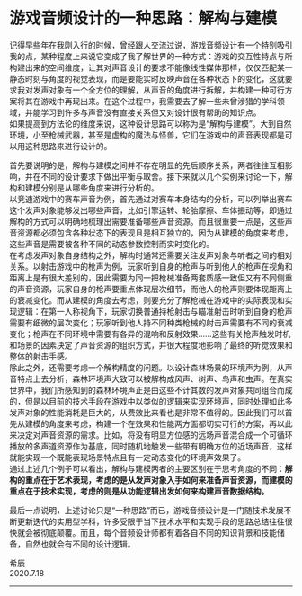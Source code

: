 # 游戏音频设计的一种思路：解构与建模

记得早些年在我刚入行的时候，曾经跟人交流过说，游戏音频设计有一个特别吸引我的点，某种程度上来说它变成了我了解世界的一种方式：游戏的交互性特点与所构建出来的空间维度，让其对声音设计的要求不能像线性媒体那样，仅仅匹配某一静态时刻与角度的视觉表现，而是要能实时反映声音在各种状态下的变化，这就要求我对发声对象有一个全方位的理解，从声音的角度进行拆解，并构建一种可行方案将其在游戏中再现出来。在这个过程中，我需要去了解一些未曾涉猎的学科领域，并能学习到许多与声音没有直接关系但又对设计很有帮助的知识点。\
如果提高到方法论的维度来说，这种设计思路可以称为是“解构与建模”。大到自然环境，小至枪械武器，甚至是虚构的魔法与怪兽，它们在游戏中的声音表现都是可以用这种思路来进行设计的。

首先要说明的是，解构与建模之间并不存在明显的先后顺序关系，两者往往互相影响，并在不同的设计要求下做出平衡与取舍。接下来就以几个实例来讨论一下，解构和建模分别是从哪些角度来进行分析的。\
以竞速游戏中的赛车声音为例，首先通过对赛车本身结构的分析，可以列举出赛车这个发声对象能够发出哪些声音，比如引擎运转、轮胎摩擦、车体振动等，即通过解构的方式可以明确地梳理出需要准备哪些声音资源。而且很重要一点是，这些声音资源都必须包含各种状态下的表现且是相互独立的，因为从建模的角度来考虑，这些声音是需要被各种不同的动态参数控制而实时变化的。\
在考虑发声对象自身结构之外，解构时通常还需要关注发声对象与听者之间的相对关系。以射击游戏中的枪声为例，玩家听到自身的枪声与听到他人的枪声在视角和距离上是有很大差别的，因此需要为同一把枪械准备两套质感一致但又有不同侧重的声音资源，玩家自身的枪声要重点体现层次细节，而他人的枪声则要体现距离上的衰减变化。而从建模的角度去考虑，则要充分了解枪械在游戏中的实际表现和实现逻辑：在第一人称视角下，玩家切换普通持枪射击与瞄准射击时听到自身的枪声需要有细微的层次变化；玩家听到他人持不同种类枪械的射击声需要有不同的衰减变化；枪声在不同环境中需要有各异的混响和反射效果……这些有关枪声触发时机和场景的因素决定了声音资源的组织方式，并很大程度地影响了最终的听觉效果和整体的射击手感。\
除此之外，还需要考虑一个解构精度的问题。以设计森林场景的环境声为例，从声音特点上去分析，森林环境声大致可以被解构成风声、树声、鸟声和虫声。在真实世界中，我们所感知到的森林环境声正是由这些不计其数的发声对象共同组合而成的，但是以目前的技术手段在游戏中以类似的逻辑来实现环境声，同时处理如此多发声对象的性能消耗是巨大的，从费效比来看也是非常不值得的。因此我们可以首先从建模的角度来考虑，构建一个在效果和性能两方面都切实可行的方案，再以此来决定对声音资源的需求。比如，将没有明显方位感的远场声音混合成一个可循环播放的多声道资源作为基底，同时随机地触发一些带有明确方位的近场声音，这样就能实现一个既能表现场景特点且有一定动态变化的环境声效果了。\
通过上述几个例子可以看出，解构与建模两者的主要区别在于思考角度的不同：**解构的重点在于艺术表现，考虑的是从发声对象入手如何来准备声音资源，而建模的重点在于技术实现，考虑的则是从功能逻辑出发如何来构建声音数据结构。**

最后一点说明，上述讨论只是“一种思路”而已，游戏音频设计是一门随技术发展不断更新迭代的实用型学科，许多受限于当下技术水平和实现手段的思路总结往往很快就会被彻底颠覆。而且，每个音频设计师都有着各自不同的知识背景和技能储备，自然也就会有不同的设计逻辑。

希辰\
2020.7.18

***